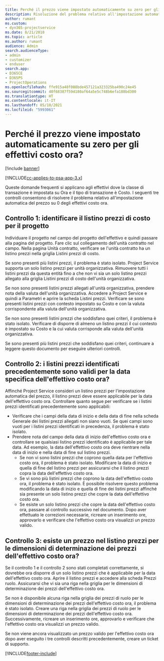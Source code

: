 ```yaml
---
title: Perché il prezzo viene impostato automaticamente su zero per gli effettivi costo ora?
description: Risoluzione del problema relativo all'impostazione automatica su zero del prezzo per gli effettivi costo ora.
author: rumant
ms.custom:
- dyn365-projectservice
ms.date: 8/21/2018
ms.topic: article
ms.author: rumant
audience: Admin
search.audienceType:
- admin
- customizer
- enduser
search.app:
- D365CE
- D365PS
- ProjectOperations
ms.openlocfilehash: ffe915a48f088bde457121a323325ba490c24e45
ms.sourcegitcommit: 40f68387f594180af64a5e5c748b6efa188bd300
ms.translationtype: HT
ms.contentlocale: it-IT
ms.lasthandoff: 05/10/2021
ms.locfileid: "5993061"
---
```

# <a name="why-is-the-price-defaulting-to-zero-on-time-cost-actuals"></a>Perché il prezzo viene impostato automaticamente su zero per gli effettivi costo ora?

[!include [banner](../includes/psa-now-project-operations.md)]

[!INCLUDE[cc-applies-to-psa-app-3.x](../includes/cc-applies-to-psa-app-3x.md)]

Queste domande frequenti si applicano agli effettivi dove la classe di transazione è impostata su Ora e il tipo di transazione è Costo. I seguenti tre controlli consentono di risolvere il problema relativo all'impostazione automatica del prezzo su 0 degli effettivi costo ora.
 
## <a name="check-1-identify-the-cost-price-list-for-the-project"></a>Controllo 1: identificare il listino prezzi di costo per il progetto

Individuare il progetto nel campo del progetto dell'effettivo e quindi passare alla pagina del progetto. Fare clic sul collegamento dell'unità contratto nel campo. Nella pagina Unità contratto, verificare se l'unità contratto ha un listino prezzi nella griglia Listini prezzi di costo.

Se sono presenti più listini prezzi, il problema è stato isolato. Project Service supporta un solo listino prezzi per unità organizzativa. Rimuovere tutti i listini prezzi da questa entità fino a che non vi sia un solo listino prezzi allegato alla griglia Listini prezzi di costo dell'unità organizzativa.

Se non sono presenti listini prezzi allegati all'unità organizzativa, prendere nota della valuta dell'unità organizzativa. Accedere a Project Service e quindi a Parametri e aprire la scheda Listini prezzi. Verificare se sono presenti listini prezzi con contesto impostato su Costo e con la valuta corrispondente alla valuta dell'unità organizzativa.
 
Se non sono presenti listini prezzi che soddisfano quei criteri, il problema è stato isolato. Verificare di disporre di almeno un listino prezzi il cui contesto è impostato su Costo e la cui valuta corrisponde alla valuta dell'unità organizzativa.

Se sono presenti più listini prezzi che soddisfano quei criteri, continuare a leggere questo documento per eseguire ulteriori controlli.

## <a name="check-2-are-any-of-the-price-lists-identified-above-valid-for-the-specific-date-of-the-time-cost-actual"></a>Controllo 2: i listini prezzi identificati precedentemente sono validi per la data specifica dell'effettivo costo ora?

Affinché Project Service consideri un listino prezzi per l'impostazione automatica del prezzo, il listino prezzi deve essere applicabile per la data dell'effettivo costo ora. Controllare quanto segue per verificare se i listini prezzi identificati precedentemente sono applicabili:

- Verificare che i campi della data di inizio e della data di fine nella scheda Generale dei listini prezzi allegati non siano vuoti. Se quei campi sono vuoti per i listini prezzi identificati in precedenza, il problema è stato isolato. 
- Prendere nota del campo della data di inizio dell'effettivo costo ora e controllare se qualsiasi listino prezzi identificato è applicabile per tale data. Ad esempio, la data dell'effettivo costo ora deve rientrare nella data di inizio e nella data di fine sul listino prezzi. 
    - Se non vi sono listini prezzi che coprono quella data per l'effettivo costo ora, il problema è stato isolato. Modificare la data di inizio e quella di fine del listino prezzi per assicurarsi che il listino prezzi copra la data dell'effettivo costo ora. 
    - Se vi sono più listini prezzi che coprono la data dell'effettivo costo ora, il problema è stato isolato. È possibile risolvere questo problema modificando la data di inizio e quella di fine dei listini prezzi affinché sia presente un solo listino prezzi che copre la data dell'effettivo costo ora. 
    - Se esiste un solo listino prezzi che copre la data dell'effettivo costo ora, passare al controllo successivo nel documento.
Dopo aver effettuato le correzioni necessarie, ricreare un inserimento ore, approvarlo e verificare che l'effettivo costo ora visualizzi un prezzo valido.

## <a name="check-3-is-there-a-price-in-the-price-list-for-the-pricing-dimensions-on-the-time-cost-actual"></a>Controllo 3: esiste un prezzo nel listino prezzi per le dimensioni di determinazione dei prezzi dell'effettivo costo ora?

Se il controllo 1 e il controllo 2 sono stati completati correttamente, si dovrebbe ora disporre di un solo listino prezzi che è applicabile per la data dell'effettivo costo ora. Aprire il listino prezzi e accedere alla scheda Prezzi ruolo. Assicurarsi che vi sia una riga nella griglia per le dimensioni di determinazione dei prezzi dell'effettivo costo ora.

Se non è disponibile alcuna riga nella griglia dei prezzi di ruolo per le dimensioni di determinazione dei prezzi dell'effettivo costo ora, il problema è stato isolato. Creare una riga nella griglia dei prezzi di ruolo per le dimensioni di determinazione dei prezzi dell'effettivo costo ora. Successivamente, ricreare un inserimento ore, approvarlo e verificare che l'effettivo costo ora visualizzi un prezzo valido.
 
Se non viene ancora visualizzato un prezzo valido per l'effettivo costo ora dopo aver eseguito i tre controlli descritti precedentemente, creare un ticket di supporto.





[!INCLUDE[footer-include](../includes/footer-banner.md)]
